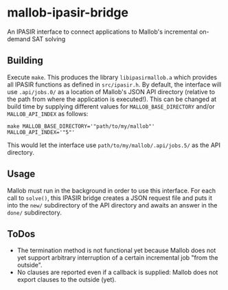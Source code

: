 # mallob-ipasir-bridge
An IPASIR interface to connect applications to Mallob's incremental on-demand SAT solving

## Building

Execute `make`. This produces the library `libipasirmallob.a` which provides all IPASIR functions as defined in `src/ipasir.h`.
By default, the interface will use `.api/jobs.0/` as a location of Mallob's JSON API directory (relative to the path from where the application is executed!). This can be changed at build time by supplying different values for `MALLOB_BASE_DIRECTORY` and/or `MALLOB_API_INDEX` as follows:
```
make MALLOB_BASE_DIRECTORY='"path/to/my/mallob"' MALLOB_API_INDEX='"5"'
```
This would let the interface use `path/to/my/mallob/.api/jobs.5/` as the API directory.

## Usage

Mallob must run in the background in order to use this interface.
For each call to `solve()`, this IPASIR bridge creates a JSON request file and puts it into the `new/` subdirectory of the API directory and awaits an answer in the `done/` subdirectory.

## ToDos

* The termination method is not functional yet because Mallob does not yet support arbitrary interruption of a certain incremental job "from the outside".
* No clauses are reported even if a callback is supplied: Mallob does not export clauses to the outside (yet).
